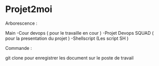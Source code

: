 # Projet2moi

Arborescence : 

Main 
  -Cour devops ( pour le travaille en cour )
  -Projet Devops SQUAD ( pour la presentation du projet ) 
  -Shellscript (Les script SH ) 





Commande : 

git clone pour enregistrer les document sur le poste de travail 


